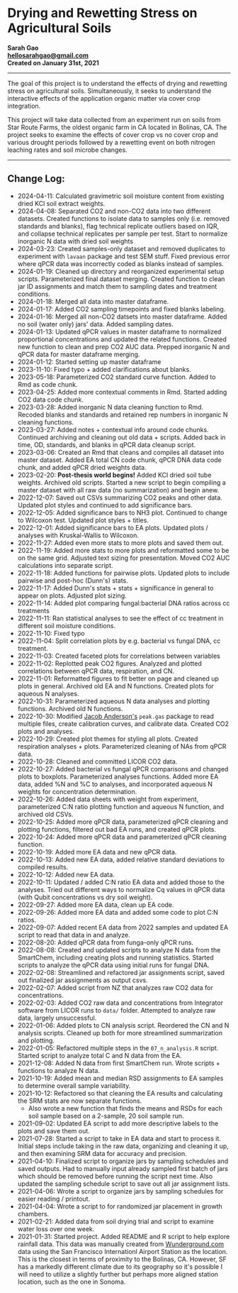 # Drying and Rewetting Stress on Agricultural Soils

**Sarah Gao  
hellosarahgao@gmail.com  
Created on January 31st, 2021**

***

The goal of this project is to understand the effects of drying and rewetting stress on agricultural soils. Simultaneously, it seeks to understand the interactive effects of the application organic matter via cover crop integration.

This project will take data collected from an experiment run on soils from Star Route Farms, the oldest organic farm in CA located in Bolinas, CA. The project seeks to examine the effects of cover crop vs no cover crop and various drought periods followed by a rewetting event on both nitrogen leaching rates and soil microbe changes.

***

## Change Log:
* 2024-04-11: Calculated gravimetric soil moisture content from existing dried KCl soil extract weights.
* 2024-04-08: Separated CO2 and non-CO2 data into two different datasets. Created functions to isolate data to samples only (i.e. removed standards and blanks), flag technical replicate outliers based on IQR, and collapse technical replicates per sample per test. Start to normalize inorganic N data with dried soil weights
* 2024-03-23: Created samples-only dataset and removed duplicates to experiment with `lavaan` package and test SEM stuff. Fixed previous error where qPCR data was incorrectly coded as blanks instead of samples.
* 2024-01-19: Cleaned up directory and reorganized experimental setup scripts. Parameterized final dataset merging. Created function to clean jar ID assignments and match them to sampling dates and treatment conditions.
* 2024-01-18: Merged all data into master dataframe.
* 2024-01-17: Added CO2 sampling timepoints and fixed blanks labeling.
* 2024-01-16: Merged all non-CO2 datsets into master dataframe. Added no soil (water only) jars' data. Added sampling dates.
* 2024-01-13: Updated qPCR values in master dataframe to normalized proportional concentrations and updated the related functions. Created new function to clean and prep CO2 AUC data. Prepped inorganic N and qPCR data for master dataframe merging.
* 2024-01-12: Started setting up master dataframe
* 2023-11-10: Fixed typo + added clarifications about blanks.
* 2023-05-18: Parameterized CO2 standard curve function. Added to Rmd as code chunk.
* 2023-04-25: Added more contextual comments in Rmd. Started adding CO2 data code chunk.
* 2023-03-28: Added inorganic N data cleaning function to Rmd. Recoded blanks and standards and retained rep numbers in inorganic N cleaning functions.
* 2023-03-27: Added notes + contextual info around code chunks. Continued archiving and cleaning out old data + scripts. Added back in time, OD, standards, and blanks in qPCR data cleanup script.
* 2023-03-06: Created an Rmd that cleans and compiles all dataset into master dataset. Added EA total CN code chunk, qPCR DNA data code chunk, and added qPCR dried weights data.
* 2023-02-20: **Post-thesis world begins!** Added KCl dried soil tube weights. Archived old scripts. Started a new script to begin compiling a master dataset with all raw data (no summarization) and begin anew.
* 2022-12-07: Saved out CSVs summarizing CO2 peaks and other data. Updated plot styles and continued to add significance bars.
* 2022-12-05: Added significance bars to NH3 plot. Continued to change to Wilcoxon test. Updated plot styles + titles.
* 2022-12-01: Added significance bars to EA plots. Updated plots / analyses with Kruskal-Wallis to Wilcoxon.
* 2022-11-27: Added even more stats to more plots and saved them out.
* 2022-11-19: Added more stats to more plots and reformatted some to be on the same grid. Adjusted text sizing for presentation. Moved CO2 AUC calculations into separate script.
* 2022-11-18: Added functions for pairwise plots. Updated plots to include pairwise and post-hoc (Dunn's) stats.
* 2022-11-17: Added Dunn's stats + stats + significance in general to appear on plots. Adjusted plot sizing.
* 2022-11-14: Added plot comparing fungal:bacterial DNA ratios across cc treatments
* 2022-11-11: Ran statistical analyses to see the effect of cc treatment in different soil moisture conditions.
* 2022-11-10: Fixed typo
* 2022-11-04: Split correlation plots by e.g. bacterial vs fungal DNA, cc treatment.
* 2022-11-03: Created faceted plots for correlations between variables
* 2022-11-02: Replotted peak CO2 figures. Analyzed and plotted correlations between qPCR data, respiration, and CN.
* 2022-11-01: Reformatted figures to fit better on page and cleaned up plots in general. Archived old EA and N functions. Created plots for aqueous N analyses.
* 2022-10-31: Parameterized aqueous N data analyses and plotting functions. Archived old N functions.
* 2022-10-30: Modified [Jacob Anderson's](https://github.com/andersonjake1988/peak.gas) `peak.gas` package to read multiple files, create calibration curves, and calibrate data. Created CO2 plots and analyses.
* 2022-10-29: Created plot themes for styling all plots. Created respiration analyses + plots. Parameterized cleaning of NAs from qPCR data.
* 2022-10-28: Cleaned and committed LICOR CO2 data.
* 2022-10-27: Added bacterial vs fungal qPCR comparisons and changed plots to boxplots. Parameterized analyses functions. Added more EA data, added %N and %C to analyses, and incorporated aqueous N weights for concentration determination.
* 2022-10-26: Added data sheets with weight from experiment, parameterized C:N ratio plotting function and aqueous N function, and archived old CSVs.
* 2022-10-25: Added more qPCR data, parameterized qPCR cleaning and plotting functions, filtered out bad EA runs, and created qPCR plots.
* 2022-10-24: Added more qPCR data and parameterized qPCR cleaning function.
* 2022-10-19: Added more EA data and new qPCR data.
* 2022-10-13: Added new EA data, added relative standard deviations to compiled results.
* 2022-10-12: Added new EA data.
* 2022-10-11: Updated / added C:N ratio EA data and added those to the analyses. Tried out different ways to normalize Cq values in qPCR data (with Qubit concentrations vs dry soil weight).
* 2022-09-27: Added more EA data, clean up EA code.
* 2022-09-26: Added more EA data and added some code to plot C:N ratios.
* 2022-09-07: Added recent EA data from 2022 samples and updated EA script to read that data in and analyze.
* 2022-08-20: Added qPCR data from funga-only qPCR runs.
* 2022-08-08: Created and updated scripts to analyze N data from the SmartChem, including creating plots and running statistics. Started scripts to analyze the qPCR data using initial runs for fungal DNA.
* 2022-02-08: Streamlined and refactored jar assignments script, saved out finalized jar assignments as output csvs.
* 2022-02-07: Added script from NZ that analyzes raw CO2 data for concentrations.
* 2022-02-03: Added CO2 raw data and concentrations from Integrator software from LICOR runs to `data/` folder. Attempted to analyze raw data, largely unsuccessful.
* 2022-01-06: Added plots to CN analysis script. Reordered the CN and N analysis scripts. Cleaned up both for more streamlined summarization and plotting.
* 2022-01-05: Refactored multiple steps in the `07_n_analysis.R` script. Started script to analyze total C and N data from the EA.
* 2021-12-08: Added N data from first SmartChem run. Wrote scripts + functions to analyze N data.
* 2021-10-19: Added mean and median RSD assignments to EA samples to determine overall sample variability.
* 2021-10-12: Refactored so that cleaning the EA results and calculating the SRM stats are now separate functions.
  * Also wrote a new function that finds the means and RSDs for each soil sample based on a 2-sample, 20 soil sample run.
* 2021-09-02: Updated EA script to add more descriptive labels to the plots and save them out.
* 2021-07-28: Started a script to take in EA data and start to process it. Initial steps include taking in the raw data, organizing and cleaning it up, and then examining SRM data for accuracy and precision.
* 2021-04-10: Finalized script to organize jars by sampling schedules and saved outputs. Had to manually input already sampled first batch of jars which should be removed before running the script next time. Also updated the sampling schedule script to save out all jar assignment lists.
* 2021-04-06: Wrote a script to organize jars by sampling schedules for easier reading / printout.
* 2021-04-04: Wrote a script to for randomized jar placement in growth chambers.
* 2021-02-21: Added data from soil drying trial and script to examine water loss over one week.  
* 2021-01-31: Started project. Added README and R script to help explore rainfall data. This data was manually created from [Wunderground.com](https://www.wunderground.com/history/monthly/us/ca/san-francisco/KSFO/date/2018-5) data using the San Francisco Internationl Airport Station as the location. This is the closest in terms of proximity to the Bolinas, CA. However, SF has a markedly different climate due to its geography so it's possible I will need to utilize a slightly further but perhaps more aligned station location, such as the one in Sonoma.
